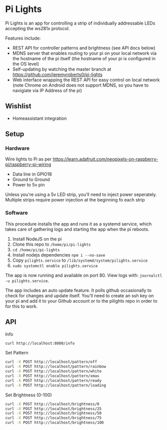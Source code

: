 

# Pi Lights

Pi Lights is an app for controlling a strip of individually addressable LEDs accepting the ws281x protocol.

Features include:

- REST API for controller patterns and brightness (see API docs below)
- MDNS server that enables routing to your pi on your local network via the hostname of the pi itself (the hostname of your pi is configured in the OS level)
- Self-updating by watching the master branch at https://github.com/jeremyroberts0/pi-lights
- Web interface wrapping the REST API for easy control on local network (note Chrome on Android does not support MDNS, so you have to navigiate via IP Address of the pi)

## Wishlist

- Homeassistant integration

## Setup

### Hardware

Wire lights to Pi as per https://learn.adafruit.com/neopixels-on-raspberry-pi/raspberry-pi-wiring

- Data line in GPIO18
- Ground to Ground
- Power to 5v pin

Unless you're using a 5v LED strip, you'll need to inject power seperately.  Multiple strips require power injection at the beginning fo each strip

### Software

This procedure installs the app and runs it as a systemd service, which takes care of gathering logs and starting the app when the pi reboots.

1. Install NodeJS on the pi
2. Clone this repo to `/home/pi/pi-lights`
3. `cd /home/pi/pi-lights`
4. Install nodejs dependencies `npm i --no-save`
6. Copy `pilights.service` to `/lib/systemd/system/pilights.service`
7. `sudo systemctl enable pilights.service`

The app is now running and available on port 80.  View logs with: `journalctl -u pilights.service`.

The app includes an auto update feature.  It polls github occasionally to check for changes and update itself.  You'll need to create an ssh key on your pi and add it to your Github account or to the pilights repo in order to for this to work.

## API

Info

```sh
curl http://localhost:8080/info
```

Set Pattern

```sh
curl -X POST http://localhost/pattern/off
curl -X POST http://localhost/pattern/rainbow
curl -X POST http://localhost/pattern/white
curl -X POST http://localhost/pattern/xmas
curl -X POST http://localhost/pattern/ready
curl -X POST http://localhost/pattern/loading
```

Set Brightness (0-100)

```sh
curl -X POST http://localhost/brightness/0
curl -X POST http://localhost/brightness/25
curl -X POST http://localhost/brightness/50
curl -X POST http://localhost/brightness/75
curl -X POST http://localhost/brightness/100
```